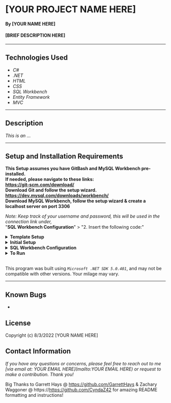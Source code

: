 # [YOUR PROJECT NAME HERE]

#### By  [YOUR NAME HERE]

#### [BRIEF DESCRIPTION HERE]  

---


## Technologies Used

* _C#_
* _.NET_
* _HTML_
* _CSS_
* _SQL Workbench_
* _Entity Framework_
* _MVC_

---
## Description

_This is an ..._

---
## Setup and Installation Requirements
**This Setup assumes you have GitBash and MySQL Workbench pre-installed.   
If needed, please navigate to these links:  
https://git-scm.com/download/  
Download Git and follow the setup wizard.  
https://dev.mysql.com/downloads/workbench/  
Download MySQL Workbench, follow the setup wizard & create a localhost server on port 3306**


*Note: Keep track of your username and password, this will be used in the connection link under,*  
"**SQL Workbench Configuration**" > "2. Insert the following code:"

<details>
<summary><strong>Template Setup</strong></summary>
<ol>
<li>Navigate to https://github.com/SandraT22/MvcTemplate.Solution
<li>Open a terminal and navigate to your Desktop with <strong>cd</strong> command
<li>Run,   
<strong>$ git clone https://github.com/SandraT22/MvcTemplate.Solution.git</strong>
<br>
</details>

<details>
<summary><strong>Initial Setup</strong></summary>
<ol>
<li>Copy the git repository url: [YOUR GITHUB PROJECT LINK HERE]
<li>Open a terminal and navigate to your Desktop with <strong>cd</strong> command
<li>Run,   
<strong>$ git clone [YOUR GITHUB PROJECT LINK HERE]</strong>
<li>In the terminal, navigate into the root directory of the cloned project folder "[YOUR REPO NAME HERE]".
<li>Navigate to the projects root directory, "[YOUR MAIN PROJECT DIRECTORY NAME HERE]".
<li>Move onto "SQL Workbench Configuration" instructions below to build the necessary database.
<br>
</details>

<details>
<summary><strong>SQL Workbench Configuration</strong></summary>
<ol>
<li>Create an appsetting.json file in the "[YOUR MAIN PROJECT DIRECTORY NAME HERE]" directory  
   <pre>[YOUR REPO NAME HERE]
   └── [YOUR MAIN PROJECT DIRECTORY NAME HERE]
    └── appsetting.json</pre>
<li> Insert the following code: <br>

<pre>{
  "ConnectionStrings": {
    "DefaultConnection": "Server=localhost;Port=3306;database=fan_book;uid=[YOUR-USERNAME-HERE];pwd=[YOUR-PASSWORD-HERE];"
  }
}</pre>
<small>*Note: you must include your password in the code block section labeled "YOUR-PASSWORD-HERE".</small><br>
<small>**Note: you must include your username in the code block section labeled "YOUR-USERNAME-HERE".</small><br>
<small>***Note: if you plan to push this cloned project to a public-facing repository, remember to add the appsettings.json file to your .gitignore before doing so.</small>

<li>In root directory of project folder "[YOUR MAIN PROJECT DIRECTORY NAME HERE]", run  
<strong>$ dotnet ef migrations add restoreDatabase</strong>
<li>Then run <strong>$ dotnet ef database update</strong>

<ol> 
  <li>Open SQL Workbench.
  <li>Navigate to "[PROJECT SCHEMA NAME HERE]" schema.
  <li>Click the drop down, select "Tables" drop down.
  <li>Verify the tables, you should see <strong>[TABLE NAME HERE]</strong>, <strong>[TABLE NAME HERE]</strong>, <strong>[TABLE NAME HERE]</strong>, <strong>[TABLE NAME HERE]</strong>, & <strong>[TABLE NAME HERE]</strong>.
  
</details>

<details>
<summary><strong>To Run</strong></summary>
Navigate to:  
   <pre>[YOUR REPO NAME HERE]
   └── <strong>[YOUR MAIN PROJECT DIRECTORY NAME HERE]</strong></pre>

Run ```$ dotnet restore``` in the terminal.<br>
Run ```$ dotnet run``` in the terminal.
</details>
<br>

This program was built using *`Microsoft .NET SDK 5.0.401`*, and may not be compatible with other versions. Your milage may vary.

---
## Known Bugs

* 

## License



Copyright (c) 8/3/2022 [YOUR NAME HERE] 

## Contact Information
_If you have any questions or concerns, please feel free to reach out to me [via email at: YOUR EMAIL HERE](mailto:YOUR EMAIL HERE) or request to make a contribution. Thank you!_ 



Big Thanks to Garrett Hays @ https://github.com/GarrettHays & Zachary Waggoner @ https://https://github.com/CyndaZ42 for amazing README formatting and instructions!